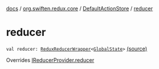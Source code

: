 [docs](../../index.md) / [org.swiften.redux.core](../index.md) / [DefaultActionStore](index.md) / [reducer](./reducer.md)

# reducer

`val reducer: `[`ReduxReducerWrapper`](../-redux-reducer-wrapper/index.md)`<`[`GlobalState`](index.md#GlobalState)`>` [(source)](https://github.com/protoman92/KotlinRedux/tree/master/common/common-core/src/main/kotlin/org/swiften/redux/core/DefaultActionStore.kt#L16)

Overrides [IReducerProvider.reducer](../-i-reducer-provider/reducer.md)

